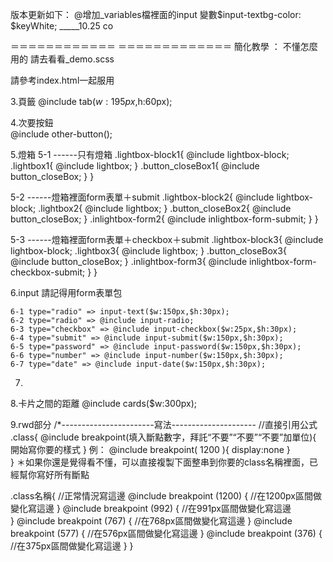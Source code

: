 版本更新如下：
@增加_variables檔裡面的input 變數$input-textbg-color: $keyWhite;     _____10.25 co


＝＝＝＝＝＝＝＝＝＝＝＝  ＝＝＝＝＝＝＝＝＝＝＝＝＝
簡化教學 ：
不懂怎麼用的 請去看看_demo.scss

請參考index.html一起服用

3.頁籤 
  @include tab($w:195px,$h:60px);

4.次要按鈕  
  @include other-button();

5.燈箱
5-1 ------只有燈箱
.lightbox-block1{
    @include lightbox-block;
    .lightbox1{
        @include lightbox;
    }
    .button_closeBox1{
        @include button_closeBox;
    }
}

5-2 ------燈箱裡面form表單＋submit
.lightbox-block2{
    @include lightbox-block;
    .lightbox2{
        @include lightbox;
    }
    .button_closeBox2{
        @include button_closeBox;
    }
    .inlightbox-form2{
        @include inlightbox-form-submit;
    }
}


5-3 ------燈箱裡面form表單＋checkbox＋submit
.lightbox-block3{
    @include lightbox-block;
    .lightbox3{
        @include lightbox;
    }
    .button_closeBox3{
        @include button_closeBox;
    }
    .inlightbox-form3{
        @include inlightbox-form-checkbox-submit;
    }
}



6.input  請記得用form表單包
    
    6-1 type="radio" => input-text($w:150px,$h:30px);
    6-2 type="radio" => @include input-radio;
    6-3 type="checkbox" => @include input-checkbox($w:25px,$h:30px);
    6-4 type="submit" => @include input-submit($w:150px,$h:30px);
    6-5 type="password" => @include input-password($w:150px,$h:30px);
    6-6 type="number" => @include input-number($w:150px,$h:30px);
    6-7 type="date" => @include input-date($w:150px,$h:30px);

7.

8.卡片之間的距離 
    @include cards($w:300px);

9.rwd部分
 /*-----------------------寫法---------------------
//直接引用公式 
        .class{
            @include breakpoint(填入斷點數字，拜託“不要”“不要”“不要”加單位){ 開始寫你要的樣式 }
            例：
            @include breakpoint( 1200 ){ display:none }           
        }
＊如果你還是覺得看不懂，可以直接複製下面整串到你要的class名稱裡面，已經幫你寫好所有斷點

.class名稱{
    //正常情況寫這邊
    @include breakpoint (1200) {
        //在1200px區間做變化寫這邊
    }
    @include breakpoint (992) {
        //在991px區間做變化寫這邊  
    }
    @include breakpoint (767) {
        //在768px區間做變化寫這邊
    }
    @include breakpoint (577) {
        //在576px區間做變化寫這邊
    }
    @include breakpoint (376) {
        //在375px區間做變化寫這邊
    }
}






